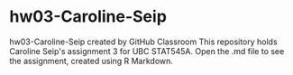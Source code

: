 # hw03-Caroline-Seip
hw03-Caroline-Seip created by GitHub Classroom
This repository holds Caroline Seip's assignment 3 for UBC STAT545A. Open the .md file to see the assignment, created using R Markdown.

